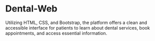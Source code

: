 # Dental-Web
Utilizing HTML, CSS, and Bootstrap, the platform offers a clean and accessible interface for patients to learn about dental services, book appointments, and access essential information.
